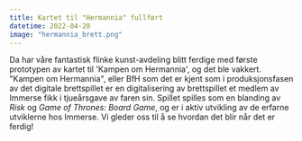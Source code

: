 ```yaml
---
title: Kartet til "Hermannia" fullført
datetime: 2022-04-20
image: "hermannia_brett.png"
---
```


Da har våre fantastisk flinke kunst-avdeling blitt ferdige med første prototypen av kartet til 'Kampen om Hermannia', og det ble vakkert. "Kampen om Hermannia", eller BfH som det er kjent som i produksjonsfasen av det digitale brettspillet er en digitalisering av brettspillet et medlem av Immerse fikk i tjueårsgave av faren sin. Spillet spilles som en blanding av *Risk* og *Game of Thrones: Board Game*, og er i aktiv utvikling av de erfarne utviklerne hos Immerse. Vi gleder oss til å se hvordan det blir når det er ferdig!